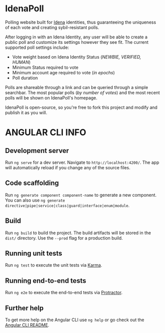 # IdenaPoll

Polling website built for [Idena](https://idena.io/) identities, thus guaranteeing the uniqueness of each vote and creating sybil-resistant polls.

After logging in with an Idena Identity, any user will be able to create a public poll and customize its settings however they see fit.
The current supported poll settings include:
- Vote weight based on Idena Identity Status (_NEWBIE, VERIFIED, HUMAN_)
- Minimum Status required to vote
- Minimum account age required to vote (_in epochs_)
- Poll duration

Polls are shareable through a link and can be queried through a simple searchbar.
The most popular polls (_by number of votes_) and the most recent polls will be shown on IdenaPoll's homepage.

IdenaPoll is open-source, so you're free to fork this project and modify and publish it as you will.

# ANGULAR CLI INFO

## Development server

Run `ng serve` for a dev server. Navigate to `http://localhost:4200/`. The app will automatically reload if you change any of the source files.

## Code scaffolding

Run `ng generate component component-name` to generate a new component. You can also use `ng generate directive|pipe|service|class|guard|interface|enum|module`.

## Build

Run `ng build` to build the project. The build artifacts will be stored in the `dist/` directory. Use the `--prod` flag for a production build.

## Running unit tests

Run `ng test` to execute the unit tests via [Karma](https://karma-runner.github.io).

## Running end-to-end tests

Run `ng e2e` to execute the end-to-end tests via [Protractor](http://www.protractortest.org/).

## Further help

To get more help on the Angular CLI use `ng help` or go check out the [Angular CLI README](https://github.com/angular/angular-cli/blob/master/README.md).
